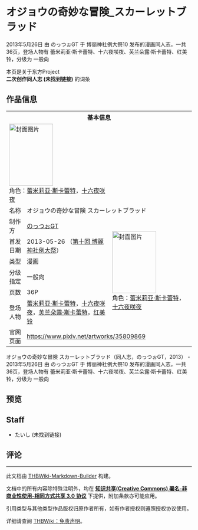 # オジョウの奇妙な冒険_スカーレットブラッド

<!-- source html: G:\repos\THBWiki-Markdown-Builder\THBWikiMarkdown\Temp\main\2\24\ns0%3A%E3%82%AA%E3%82%B8%E3%83%A7%E3%82%A6%E3%81%AE%E5%A5%87%E5%A6%99%E3%81%AA%E5%86%92%E9%99%BA_%E3%82%B9%E3%82%AB%E3%83%BC%E3%83%AC%E3%83%83%E3%83%88%E3%83%96%E3%83%A9%E3%83%83%E3%83%89.html -->

2013年5月26日 由 のっつぉGT 于 博丽神社例大祭10 发布的漫画同人志，一共36页，登场人物有 蕾米莉亚·斯卡蕾特、十六夜咲夜、芙兰朵露·斯卡蕾特、红美铃，分级为 一般向

本页是关于东方Project  
 **二次创作同人志 (未找到链接)** 的词条
## 作品信息

<table><tbody><tr><th colspan="3">基本信息</th></tr><tr><td class="cover-artwork-mobile" colspan="2"><a href="./文件-オジョウの奇妙な冒険_スカーレットブラッド封面.jpg.md" class="image" title="封面图片"><img alt="封面图片" src="https://upload.thwiki.cc/thumb/c/cf/%E3%82%AA%E3%82%B8%E3%83%A7%E3%82%A6%E3%81%AE%E5%A5%87%E5%A6%99%E3%81%AA%E5%86%92%E9%99%BA_%E3%82%B9%E3%82%AB%E3%83%BC%E3%83%AC%E3%83%83%E3%83%88%E3%83%96%E3%83%A9%E3%83%83%E3%83%89%E5%B0%81%E9%9D%A2.jpg/119px-%E3%82%AA%E3%82%B8%E3%83%A7%E3%82%A6%E3%81%AE%E5%A5%87%E5%A6%99%E3%81%AA%E5%86%92%E9%99%BA_%E3%82%B9%E3%82%AB%E3%83%BC%E3%83%AC%E3%83%83%E3%83%88%E3%83%96%E3%83%A9%E3%83%83%E3%83%89%E5%B0%81%E9%9D%A2.jpg" decoding="async" loading="lazy" width="119" height="168" srcset="https://upload.thwiki.cc/thumb/c/cf/%E3%82%AA%E3%82%B8%E3%83%A7%E3%82%A6%E3%81%AE%E5%A5%87%E5%A6%99%E3%81%AA%E5%86%92%E9%99%BA_%E3%82%B9%E3%82%AB%E3%83%BC%E3%83%AC%E3%83%83%E3%83%88%E3%83%96%E3%83%A9%E3%83%83%E3%83%89%E5%B0%81%E9%9D%A2.jpg/178px-%E3%82%AA%E3%82%B8%E3%83%A7%E3%82%A6%E3%81%AE%E5%A5%87%E5%A6%99%E3%81%AA%E5%86%92%E9%99%BA_%E3%82%B9%E3%82%AB%E3%83%BC%E3%83%AC%E3%83%83%E3%83%88%E3%83%96%E3%83%A9%E3%83%83%E3%83%89%E5%B0%81%E9%9D%A2.jpg 1.5x, https://upload.thwiki.cc/thumb/c/cf/%E3%82%AA%E3%82%B8%E3%83%A7%E3%82%A6%E3%81%AE%E5%A5%87%E5%A6%99%E3%81%AA%E5%86%92%E9%99%BA_%E3%82%B9%E3%82%AB%E3%83%BC%E3%83%AC%E3%83%83%E3%83%88%E3%83%96%E3%83%A9%E3%83%83%E3%83%89%E5%B0%81%E9%9D%A2.jpg/238px-%E3%82%AA%E3%82%B8%E3%83%A7%E3%82%A6%E3%81%AE%E5%A5%87%E5%A6%99%E3%81%AA%E5%86%92%E9%99%BA_%E3%82%B9%E3%82%AB%E3%83%BC%E3%83%AC%E3%83%83%E3%83%88%E3%83%96%E3%83%A9%E3%83%83%E3%83%89%E5%B0%81%E9%9D%A2.jpg 2x" data-file-width="753" data-file-height="1063"></a><div class="cover-char">角色：<a href="./蕾米莉亚·斯卡蕾特.md" title="蕾米莉亚·斯卡蕾特">蕾米莉亚·斯卡蕾特</a>，<a href="/%E5%8D%81%E5%85%AD%E5%A4%9C%E5%92%B2%E5%A4%9C" title="十六夜咲夜">十六夜咲夜</a></div></td>
</tr><tr><td class="label">名称</td><td colspan="2"> オジョウの奇妙な冒険 スカーレットブラッド </td></tr><tr><td class="label">制作方</td><td><a href="./のっつぉGT.md" title="のっつぉGT">のっつぉGT</a></td><td class="cover-artwork" rowspan="6" style="min-width:168px;"><a href="./文件-オジョウの奇妙な冒険_スカーレットブラッド封面.jpg.md" class="image" title="封面图片"><img alt="封面图片" src="https://upload.thwiki.cc/thumb/c/cf/%E3%82%AA%E3%82%B8%E3%83%A7%E3%82%A6%E3%81%AE%E5%A5%87%E5%A6%99%E3%81%AA%E5%86%92%E9%99%BA_%E3%82%B9%E3%82%AB%E3%83%BC%E3%83%AC%E3%83%83%E3%83%88%E3%83%96%E3%83%A9%E3%83%83%E3%83%89%E5%B0%81%E9%9D%A2.jpg/119px-%E3%82%AA%E3%82%B8%E3%83%A7%E3%82%A6%E3%81%AE%E5%A5%87%E5%A6%99%E3%81%AA%E5%86%92%E9%99%BA_%E3%82%B9%E3%82%AB%E3%83%BC%E3%83%AC%E3%83%83%E3%83%88%E3%83%96%E3%83%A9%E3%83%83%E3%83%89%E5%B0%81%E9%9D%A2.jpg" decoding="async" loading="lazy" width="119" height="168" srcset="https://upload.thwiki.cc/thumb/c/cf/%E3%82%AA%E3%82%B8%E3%83%A7%E3%82%A6%E3%81%AE%E5%A5%87%E5%A6%99%E3%81%AA%E5%86%92%E9%99%BA_%E3%82%B9%E3%82%AB%E3%83%BC%E3%83%AC%E3%83%83%E3%83%88%E3%83%96%E3%83%A9%E3%83%83%E3%83%89%E5%B0%81%E9%9D%A2.jpg/178px-%E3%82%AA%E3%82%B8%E3%83%A7%E3%82%A6%E3%81%AE%E5%A5%87%E5%A6%99%E3%81%AA%E5%86%92%E9%99%BA_%E3%82%B9%E3%82%AB%E3%83%BC%E3%83%AC%E3%83%83%E3%83%88%E3%83%96%E3%83%A9%E3%83%83%E3%83%89%E5%B0%81%E9%9D%A2.jpg 1.5x, https://upload.thwiki.cc/thumb/c/cf/%E3%82%AA%E3%82%B8%E3%83%A7%E3%82%A6%E3%81%AE%E5%A5%87%E5%A6%99%E3%81%AA%E5%86%92%E9%99%BA_%E3%82%B9%E3%82%AB%E3%83%BC%E3%83%AC%E3%83%83%E3%83%88%E3%83%96%E3%83%A9%E3%83%83%E3%83%89%E5%B0%81%E9%9D%A2.jpg/238px-%E3%82%AA%E3%82%B8%E3%83%A7%E3%82%A6%E3%81%AE%E5%A5%87%E5%A6%99%E3%81%AA%E5%86%92%E9%99%BA_%E3%82%B9%E3%82%AB%E3%83%BC%E3%83%AC%E3%83%83%E3%83%88%E3%83%96%E3%83%A9%E3%83%83%E3%83%89%E5%B0%81%E9%9D%A2.jpg 2x" data-file-width="753" data-file-height="1063"></a><div class="cover-char">角色：<a href="./蕾米莉亚·斯卡蕾特.md" title="蕾米莉亚·斯卡蕾特">蕾米莉亚·斯卡蕾特</a>，<a href="/%E5%8D%81%E5%85%AD%E5%A4%9C%E5%92%B2%E5%A4%9C" title="十六夜咲夜">十六夜咲夜</a></div></td>
</tr><tr><td class="label">首发日期</td><td>2013-05-26&#160;（<a href="/展会作品列表?e=%E5%8D%9A%E4%B8%BD%E7%A5%9E%E7%A4%BE%E4%BE%8B%E5%A4%A7%E7%A5%AD%2310">第十回 博麗神社例大祭</a>）</td></tr><tr><td class="label">类型</td><td>漫画</td></tr><tr><td class="label">分级指定</td><td>一般向</td></tr><tr><td class="label">页数</td><td>36P</td></tr><tr><td class="label">登场人物</td><td><a href="./蕾米莉亚·斯卡蕾特.md" title="蕾米莉亚·斯卡蕾特">蕾米莉亚·斯卡蕾特</a>，<a href="/%E5%8D%81%E5%85%AD%E5%A4%9C%E5%92%B2%E5%A4%9C" title="十六夜咲夜">十六夜咲夜</a>，<a href="./芙兰朵露·斯卡蕾特.md" title="芙兰朵露·斯卡蕾特">芙兰朵露·斯卡蕾特</a>，<a href="./红美铃.md" title="红美铃">红美铃</a></td></tr>
<tr><td class="label">官网页面</td><td colspan="2"><a rel="nofollow" class="external free" href="https://www.pixiv.net/artworks/35809869">https://www.pixiv.net/artworks/35809869</a></td></tr></tbody></table>

オジョウの奇妙な冒険 スカーレットブラッド（同人志，のっつぉGT，2013） - 2013年5月26日 由 のっつぉGT 于 博丽神社例大祭10 发布的漫画同人志，一共36页，登场人物有 蕾米莉亚·斯卡蕾特、十六夜咲夜、芙兰朵露·斯卡蕾特、红美铃，分级为 一般向
## 预览
## Staff
- たいし (未找到链接)

## 评论




---

此文档由 [THBWiki-Markdown-Builder](https://github.com/Delsin-Yu/THBWiki-Markdown-Builder) 构建。

文档中的所有内容除特殊注明外，均在 [**知识共享(Creative Commons) 署名-非商业性使用-相同方式共享 3.0 协议**](https://creativecommons.org/licenses/by-sa/3.0/deed.zh-hans) 下提供，附加条款亦可能应用。

引用类型与其他类型作品版权归原作者所有，如有作者授权则遵照授权协议使用。

详细请查阅 [THBWiki：免责声明](https://thbwiki.cc/THBWiki:%E5%85%8D%E8%B4%A3%E5%A3%B0%E6%98%8E)。

